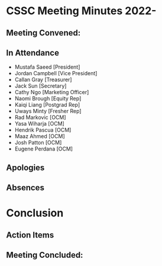 # CSSC Meeting Minutes 2022-

## Meeting Convened:

## In Attendance

- Mustafa Saeed [President]
- Jordan Campbell [Vice President]
- Callan Gray [Treasurer]
- Jack Sun [Secretary]
- Cathy Ngo [Marketing Officer]
- Naomi Brough [Equity Rep]
- Kaiqi Liang [Postgrad Rep]
- Uways Minty [Fresher Rep]
- Rad Markovic [OCM]
- Yasa Wiharja [OCM]
- Hendrik Pascua [OCM]
- Maaz Ahmed [OCM]
- Josh Patton [OCM]
- Eugene Perdana [OCM]

## Apologies

## Absences

# Conclusion

## Action Items

## Meeting Concluded:
